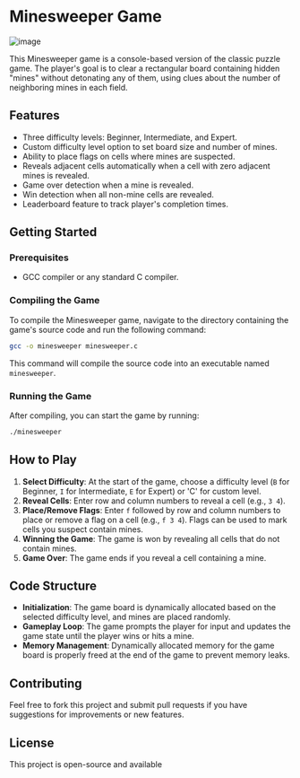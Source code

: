 # Minesweeper Game
![image](https://github.com/mohamedB0/GUI_GTK4/assets/115374122/2483509b-a994-43e3-b0ee-c18b4a3e8ca8)



This Minesweeper game is a console-based version of the classic puzzle game. The player's goal is to clear a rectangular board containing hidden "mines" without detonating any of them, using clues about the number of neighboring mines in each field.

## Features

- Three difficulty levels: Beginner, Intermediate, and Expert.
- Custom difficulty level option to set board size and number of mines.
- Ability to place flags on cells where mines are suspected.
- Reveals adjacent cells automatically when a cell with zero adjacent mines is revealed.
- Game over detection when a mine is revealed.
- Win detection when all non-mine cells are revealed.
- Leaderboard feature to track player's completion times.

## Getting Started

### Prerequisites

- GCC compiler or any standard C compiler.

### Compiling the Game

To compile the Minesweeper game, navigate to the directory containing the game's source code and run the following command:

```bash
gcc -o minesweeper minesweeper.c
```

This command will compile the source code into an executable named `minesweeper`.

### Running the Game

After compiling, you can start the game by running:

```bash
./minesweeper
```

## How to Play

1. **Select Difficulty**: At the start of the game, choose a difficulty level (`B` for Beginner, `I` for Intermediate, `E` for Expert) or 'C' for custom level.
2. **Reveal Cells**: Enter row and column numbers to reveal a cell (e.g., `3 4`).
3. **Place/Remove Flags**: Enter `f` followed by row and column numbers to place or remove a flag on a cell (e.g., `f 3 4`). Flags can be used to mark cells you suspect contain mines.
4. **Winning the Game**: The game is won by revealing all cells that do not contain mines.
5. **Game Over**: The game ends if you reveal a cell containing a mine.

## Code Structure

- **Initialization**: The game board is dynamically allocated based on the selected difficulty level, and mines are placed randomly.
- **Gameplay Loop**: The game prompts the player for input and updates the game state until the player wins or hits a mine.
- **Memory Management**: Dynamically allocated memory for the game board is properly freed at the end of the game to prevent memory leaks.

## Contributing

Feel free to fork this project and submit pull requests if you have suggestions for improvements or new features.

## License

This project is open-source and available

